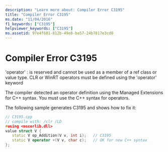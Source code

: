 ```yaml
---
description: "Learn more about: Compiler Error C3195"
title: "Compiler Error C3195"
ms.date: "11/04/2016"
f1_keywords: ["C3195"]
helpviewer_keywords: ["C3195"]
ms.assetid: 97e4f681-812b-49e8-ba57-24b7817e3cd8
---
```

# Compiler Error C3195

'operator' : is reserved and cannot be used as a member of a ref class or value type. CLR or WinRT operators must be defined using the 'operator' keyword

The compiler detected an operator definition using the Managed Extensions for C++ syntax. You must use the C++ syntax for operators.

The following sample generates C3195 and shows how to fix it:

```cpp
// C3195.cpp
// compile with: /clr /LD
#using <mscorlib.dll>
value struct V {
   static V op_Addition(V v, int i);   // C3195
   static V operator +(V v, char c);   // OK for new C++ syntax
};
```
